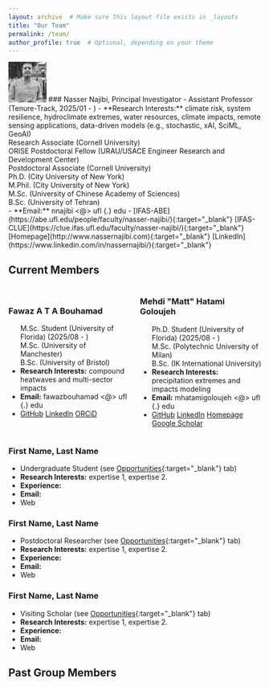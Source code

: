 ```yaml
---
layout: archive  # Make sure this layout file exists in _layouts
title: "Our Team"
permalink: /team/
author_profile: true  # Optional, depending on your theme
---
```


<img src="https://raw.githubusercontent.com/nassernajibi/lab/master/images/nassernajibi_photo.png" width="15%" alt="Nasser photo" />
### Nasser Najibi, Principal Investigator
- Assistant Professor (Tenure-Track, 2025/01 - )
- **Research Interests:** climate risk, system resilience, hydroclimate extremes, water resources, climate impacts, remote sensing applications, data-driven models (e.g., stochastic, xAI, SciML, GeoAI)<br/>
Research Associate (Cornell University)<br/>
ORISE Postdoctoral Fellow (URAU/USACE Engineer Research and Development Center)<br/>
Postdoctoral Associate (Cornell University)<br/>
Ph.D. (City University of New York)<br/>
M.Phil. (City University of New York)<br/>
M.Sc. (University of Chinese Academy of Sciences)<br/>
B.Sc. (University of Tehran)<br/>
- **Email:** nnajibi <@> ufl {.} edu
- [IFAS-ABE](https://abe.ufl.edu/people/faculty/nasser-najibi/){:target="_blank"} [IFAS-CLUE](https://clue.ifas.ufl.edu/faculty/nasser-najibi/){:target="_blank"} [Homepage](http://www.nassernajibi.com){:target="_blank"} [LinkedIn](https://www.linkedin.com/in/nassernajibi/){:target="_blank"} 

## Current Members
<div style="display: flex; align-items: center; gap: 20px;">
  <!-- Left column: text -->
  <div style="flex: 1; max-width: 70%; text-align: left;">
    <h3>Fawaz A T A Bouhamad</h3>
    <ul>
      M.Sc. Student (University of Florida) (2025/08 - )<br/>
      M.Sc. (University of Manchester)<br/>
      B.Sc. (University of Bristol)<br/>
      <li><strong>Research Interests:</strong> compound heatwaves and multi-sector impacts </li>
      <li><strong>Email:</strong> 
        fawazbouhamad <@> ufl {.} edu</li>
      <li><a href="https://github.com/fawazbouhamad" target="_blank">GitHub</a>  
        <a href="https://www.linkedin.com/in/fawazbouhamad/" target="_blank">LinkedIn</a>  
        <a href="https://orcid.org/0009-0009-4138-6126" target="_blank">ORCiD</a>
      </li>
    </ul>
  </div>
  
  <!-- Left column: text -->
  <div style="flex: 1; max-width: 70%; text-align: left;">
    <h3>Mehdi "Matt" Hatami Goloujeh</h3>
    <ul>
      Ph.D. Student (University of Florida) (2025/08 - )<br/>
      M.Sc. (Polytechnic University of Milan)<br/>
      B.Sc. (IK International University)<br/>
      <li><strong>Research Interests:</strong> precipitation extremes and impacts modeling </li>
      <li><strong>Email:</strong> 
        mhatamigoloujeh <@> ufl {.} edu</li>
      <li><a href="https://github.com/HatamiMatt" target="_blank">GitHub</a>
        <a href="https://www.linkedin.com/in/hatamimatt/" target="_blank">LinkedIn</a>
        <a href="https://hatamimatt.github.io" target="_blank">Homepage</a>  		
        <a href="https://scholar.google.com/citations?user=N0m5rRUAAAAJ&hl" target="_blank">Google Scholar</a>  
      </li>
    </ul>
  </div>

  
</div>


### First Name, Last Name
- Undergraduate Student (see [Opportunities](https://nassernajibi.github.io/lab/opportunities/){:target="_blank"} tab)
- **Research Interests:** expertise 1, expertise 2.
- **Experience:** 
- **Email:**
- Web

### First Name, Last Name
- Postdoctoral Researcher (see [Opportunities](https://nassernajibi.github.io/lab/opportunities/){:target="_blank"} tab)
- **Research Interests:** expertise 1, expertise 2.
- **Experience:** 
- **Email:**
- Web

### First Name, Last Name
- Visiting Scholar (see [Opportunities](https://nassernajibi.github.io/lab/opportunities/){:target="_blank"} tab)
- **Research Interests:** expertise 1, expertise 2.
- **Experience:** 
- **Email:**
- Web

## Past Group Members

